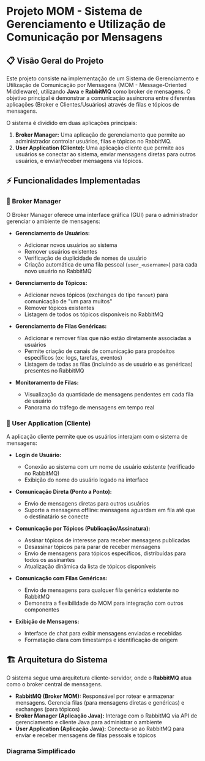 # Projeto MOM - Sistema de Gerenciamento e Utilização de Comunicação por Mensagens

## 📋 Visão Geral do Projeto

Este projeto consiste na implementação de um Sistema de Gerenciamento e Utilização de Comunicação por Mensagens (MOM - Message-Oriented Middleware), utilizando **Java** e **RabbitMQ** como broker de mensagens. O objetivo principal é demonstrar a comunicação assíncrona entre diferentes aplicações (Broker e Clientes/Usuários) através de filas e tópicos de mensagens.

O sistema é dividido em duas aplicações principais:

1. **Broker Manager:** Uma aplicação de gerenciamento que permite ao administrador controlar usuários, filas e tópicos no RabbitMQ.
2. **User Application (Cliente):** Uma aplicação cliente que permite aos usuários se conectar ao sistema, enviar mensagens diretas para outros usuários, e enviar/receber mensagens via tópicos.

## ⚡ Funcionalidades Implementadas

### 🔧 Broker Manager

O Broker Manager oferece uma interface gráfica (GUI) para o administrador gerenciar o ambiente de mensagens:

- **Gerenciamento de Usuários:**
    - Adicionar novos usuários ao sistema
    - Remover usuários existentes
    - Verificação de duplicidade de nomes de usuário
    - Criação automática de uma fila pessoal (`user_<username>`) para cada novo usuário no RabbitMQ

- **Gerenciamento de Tópicos:**
    - Adicionar novos tópicos (exchanges do tipo `fanout`) para comunicação de "um para muitos"
    - Remover tópicos existentes
    - Listagem de todos os tópicos disponíveis no RabbitMQ

- **Gerenciamento de Filas Genéricas:**
    - Adicionar e remover filas que não estão diretamente associadas a usuários
    - Permite criação de canais de comunicação para propósitos específicos (ex: logs, tarefas, eventos)
    - Listagem de todas as filas (incluindo as de usuário e as genéricas) presentes no RabbitMQ

- **Monitoramento de Filas:**
    - Visualização da quantidade de mensagens pendentes em cada fila de usuário
    - Panorama do tráfego de mensagens em tempo real

### 👤 User Application (Cliente)

A aplicação cliente permite que os usuários interajam com o sistema de mensagens:

- **Login de Usuário:**
    - Conexão ao sistema com um nome de usuário existente (verificado no RabbitMQ)
    - Exibição do nome do usuário logado na interface

- **Comunicação Direta (Ponto a Ponto):**
    - Envio de mensagens diretas para outros usuários
    - Suporte a mensagens offline: mensagens aguardam em fila até que o destinatário se conecte

- **Comunicação por Tópicos (Publicação/Assinatura):**
    - Assinar tópicos de interesse para receber mensagens publicadas
    - Desassinar tópicos para parar de receber mensagens
    - Envio de mensagens para tópicos específicos, distribuídas para todos os assinantes
    - Atualização dinâmica da lista de tópicos disponíveis

- **Comunicação com Filas Genéricas:**
    - Envio de mensagens para qualquer fila genérica existente no RabbitMQ
    - Demonstra a flexibilidade do MOM para integração com outros componentes

- **Exibição de Mensagens:**
    - Interface de chat para exibir mensagens enviadas e recebidas
    - Formatação clara com timestamps e identificação de origem

## 🏗️ Arquitetura do Sistema

O sistema segue uma arquitetura cliente-servidor, onde o **RabbitMQ** atua como o broker central de mensagens.

- **RabbitMQ (Broker MOM):** Responsável por rotear e armazenar mensagens. Gerencia filas (para mensagens diretas e genéricas) e exchanges (para tópicos)
- **Broker Manager (Aplicação Java):** Interage com o RabbitMQ via API de gerenciamento e cliente Java para administrar o ambiente
- **User Application (Aplicação Java):** Conecta-se ao RabbitMQ para enviar e receber mensagens de filas pessoais e tópicos

### Diagrama Simplificado